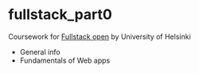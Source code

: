 # fullstack_part0
Coursework for [Fullstack open](https://fullstackopen.com/en/part0) by University of Helsinki

- General info
- Fundamentals of Web apps


